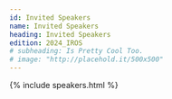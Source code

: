```yaml
---
id: Invited Speakers
name: Invited Speakers
heading: Invited Speakers
edition: 2024_IROS
# subheading: Is Pretty Cool Too.
# image: "http://placehold.it/500x500"
---
```


{% include speakers.html %}